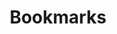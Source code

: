 ---
title: Bookmarks
pagination:
  data: collections.bookmarks
  size: 5000
  alias: posts
layout: blog.njk
permalink: /bookmarks/
---